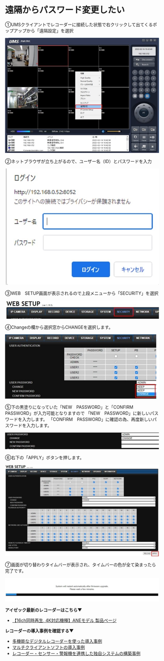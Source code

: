 # 遠隔からパスワード変更したい

①UMSクライアントでレコーダーに接続した状態で右クリックして出てくるポップアップから「遠隔設定」を選択

![](./images/recorder-password-remote/001.jpg)

②ネットブラウザが立ち上がるので、ユーザー名（ID）とパスワードを入力

![](./images/recorder-password-remote/002.jpg)

③WEB　SETUP画面が表示されるので上段メニューから「SECURITY」を選択

![](./images/recorder-password-remote/003.jpg)

④Changeの欄から選択窓からCHANGEを選択します。

![](./images/recorder-password-remote/004.jpg)

⑤下の黒塗りになっていた「NEW　PASSWORD」と「CONFIRM　PASSWORD」が入力可能となりますので
「NEW　PASSWORD」に新しいパスワードを入力します。
「CONFIRM　PASSWORD」に確認の為、再度新しいパスワードを入力します。

![](./images/recorder-password-remote/005.jpg)

⑥右下の「APPLY」ボタンを押します。

![](./images/recorder-password-remote/006.jpg)

⑦画面が切り替わりタイムバーが表示され、タイムバーの色が全て染まったら完了です。

![](./images/recorder-password-remote/007.jpg)

**アイゼック最新のレコーダーはこちら▼**
- [【16ch同時再生, 4K対応機種】ANEモデル 製品ページ](https://isecj.jp/recorder/recorder-ane)

**レコーダーの導入事例を確認する▼**
- [多機能なデジタルレコーダーを使った導入事例](https://isecj.jp/case/security-enhancement)
- [マルチクライアントソフトの導入事例](https://isecj.jp/case/netcafe-camera)
- [レコーダー・センサー・警報機を連携した独自システムの構築事例](https://isecj.jp/case/system-design)